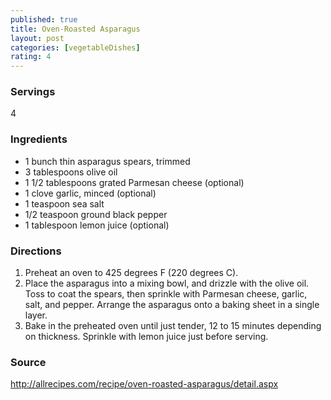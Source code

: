 ```yaml
---
published: true
title: Oven-Roasted Asparagus
layout: post
categories: [vegetableDishes]
rating: 4
---
```

### Servings
4

### Ingredients

-  1 bunch thin asparagus spears, trimmed
-  3 tablespoons olive oil
-  1 1/2 tablespoons grated Parmesan cheese (optional)
-  1 clove garlic, minced (optional)
-  1 teaspoon sea salt
-  1/2 teaspoon ground black pepper
-  1 tablespoon lemon juice (optional)



### Directions
1. Preheat an oven to 425 degrees F (220 degrees C).
2. Place the asparagus into a mixing bowl, and drizzle with the olive oil. Toss to coat the spears, then sprinkle with Parmesan cheese, garlic, salt, and pepper. Arrange the asparagus onto a baking sheet in a single layer.
3. Bake in the preheated oven until just tender, 12 to 15 minutes depending on thickness. Sprinkle with lemon juice just before serving.

### Source
<a href="http://allrecipes.com/recipe/oven-roasted-asparagus/detail.aspx" target="new">http://allrecipes.com/recipe/oven-roasted-asparagus/detail.aspx</a>
